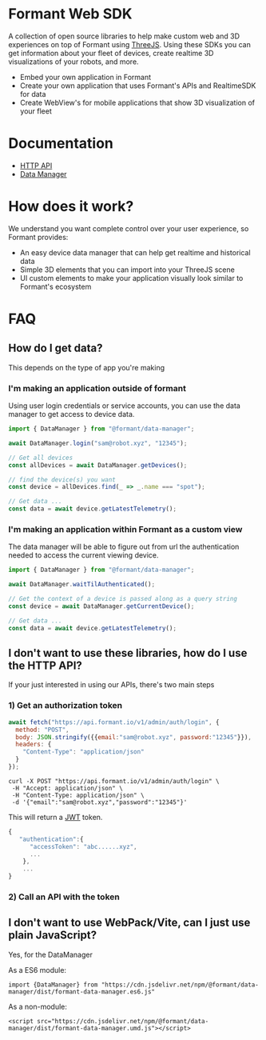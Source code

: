 # Formant Web SDK

A collection of open source libraries to help make custom web and 3D experiences on top of Formant using [ThreeJS](https://threejs.org/). Using these SDKs you can get information about your fleet of devices, create realtime 3D visualizations of your robots, and more.

- Embed your own application in Formant
- Create your own application that uses Formant's APIs and RealtimeSDK for data
- Create WebView's for mobile applications that show 3D visualization of your fleet

# Documentation

- [HTTP API](https://formantio.github.io/web-sdk/docs/api/)
- [Data Manager](https://formantio.github.io/web-sdk/docs/data-manager/)

# How does it work?

We understand you want complete control over your user experience, so Formant provides:

- An easy device data manager that can help get realtime and historical data
- Simple 3D elements that you can import into your ThreeJS scene
- UI custom elements to make your application visually look similar to Formant's ecosystem

# FAQ

## How do I get data?

This depends on the type of app you're making

### I'm making an application outside of formant

Using user login credentials or service accounts, you can use the data manager to get access to device data.

```javascript
import { DataManager } from "@formant/data-manager";

await DataManager.login("sam@robot.xyz", "12345");

// Get all devices
const allDevices = await DataManager.getDevices();

// find the device(s) you want
const device = allDevices.find(_ => _.name === "spot");

// Get data ...
const data = await device.getLatestTelemetry();
```

### I'm making an application within Formant as a custom view

The data manager will be able to figure out from url the authentication needed to access the current viewing device.

```javascript
import { DataManager } from "@formant/data-manager";

await DataManager.waitTilAuthenticated();

// Get the context of a device is passed along as a query string
const device = await DataManager.getCurrentDevice();

// Get data ...
const data = await device.getLatestTelemetry();
```

## I don't want to use these libraries, how do I use the HTTP API?

If your just interested in using our APIs, there's two main steps

### 1) Get an authorization token

```javascript
await fetch("https://api.formant.io/v1/admin/auth/login", {
  method: "POST",
  body: JSON.stringify({{email:"sam@robot.xyz", password:"12345"}}),
  headers: {
    "Content-Type": "application/json"
  }
});
```

```console
curl -X POST "https://api.formant.io/v1/admin/auth/login" \
 -H "Accept: application/json" \
 -H "Content-Type: application/json" \
 -d '{"email":"sam@robot.xyz","password":"12345"}' 
```

This will return a [JWT](https://jwt.io) token.

```javascript
{
   "authentication":{
      "accessToken": "abc......xyz",
      ...
    },
    ...
}
```

### 2) Call an API with the token

## I don't want to use WebPack/Vite, can I just use plain JavaScript?

Yes, for the DataManager

As a ES6 module:

```
import {DataManager} from "https://cdn.jsdelivr.net/npm/@formant/data-manager/dist/formant-data-manager.es6.js"
```

As a non-module:

```
<script src="https://cdn.jsdelivr.net/npm/@formant/data-manager/dist/formant-data-manager.umd.js"></script>
```




